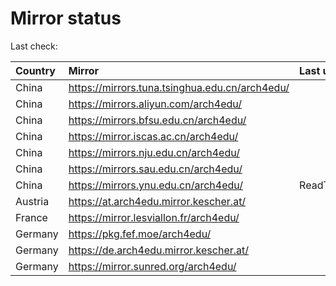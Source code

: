 <script src="./time.js"></script>
# Mirror status
Last check: <script type="text/javascript">localize(1697066242.1435866);</script>

|Country|Mirror|Last update|
|:------|:-----|:----------|
|China|https://mirrors.tuna.tsinghua.edu.cn/arch4edu/|<script type="text/javascript">localize(1697049287);</script>|
|China|https://mirrors.aliyun.com/arch4edu/|<script type="text/javascript">localize(1697049287);</script>|
|China|https://mirrors.bfsu.edu.cn/arch4edu/|<script type="text/javascript">localize(1697049287);</script>|
|China|https://mirror.iscas.ac.cn/arch4edu/|<script type="text/javascript">localize(1697049287);</script>|
|China|https://mirrors.nju.edu.cn/arch4edu/|<script type="text/javascript">localize(1696963053);</script>|
|China|https://mirrors.sau.edu.cn/arch4edu/|<script type="text/javascript">localize(1697049287);</script>|
|China|https://mirrors.ynu.edu.cn/arch4edu/|ReadTimeout|
|Austria|https://at.arch4edu.mirror.kescher.at/|<script type="text/javascript">localize(1697049287);</script>|
|France|https://mirror.lesviallon.fr/arch4edu/|<script type="text/javascript">localize(1697006061);</script>|
|Germany|https://pkg.fef.moe/arch4edu/|<script type="text/javascript">localize(1697049287);</script>|
|Germany|https://de.arch4edu.mirror.kescher.at/|<script type="text/javascript">localize(1697049287);</script>|
|Germany|https://mirror.sunred.org/arch4edu/|<script type="text/javascript">localize(1697049287);</script>|

<script src="./tablefilter/tablefilter.js"></script>
<script src="./table.js"></script>